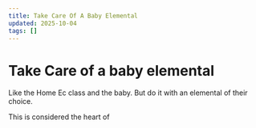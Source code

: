 ```yaml
---
title: Take Care Of A Baby Elemental
updated: 2025-10-04
tags: []
---
```


# Take Care of a baby elemental


Like the Home Ec class and the baby. But do it with an elemental of their choice.

This is considered the heart of

